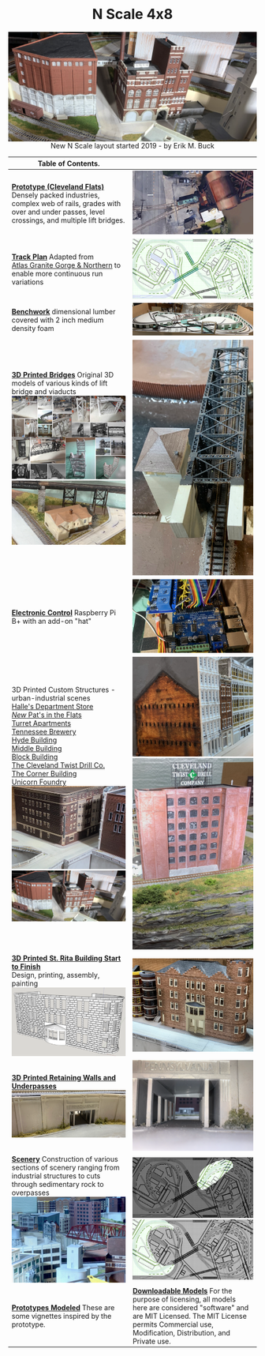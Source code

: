<head>
<h1 align="center" style="margin-top: 0px;">N Scale 4x8</h1>

<p align="center" style="margin-bottom: 0px !important;">
 <img width="800" src="./20230822/!IMG_1106.png" alt="adf" align="center"> 
</p>
<p align="center" style="margin-top: 0px;">New N Scale layout started 2019 - by Erik M. Buck</p>
</head>


| Table of Contents.         |                                                                                               |
|----------------------------|-----------------------------------------------------------------------------------------------|
| [**Prototype (Cleveland Flats)**](prototypeInspiration/Prototypes.md) <br /> Densely packed industries, complex web of rails, grades with over and under passes, level crossings, and multiple lift bridges. | ![Turnout at Lift Bridge](toc/tocTurnoutAtLiftBridge.png)
| [**Track Plan**](plan/plan.md) Adapted from <br /> [Atlas Granite Gorge & Northern](https://www.modeltrainforum.com/picture.php?albumid=241&pictureid=2492) to enable more continuous run variations | ![Plan](toc/tocRev8s.png)
| [**Benchwork**](benchwork/benchwork.md) dimensional lumber covered with 2 inch medium density foam | ![Benchwork](toc/tocIMG_0104.png)
| [**3D Printed Bridges**](printedModels/Custom3DPrintedBridges.md) Original 3D models of various kinds of lift bridge and viaducts <br /> ![Models and Prototype Inspirations](toc/tocCustom3DPrintedModels.png)![](./20230822/!IMG_1108.png) | ![](./20230822/IMG_1092.png)
[**Electronic Control**](controls/Control.md) Raspberry Pi B+ with an add-on "hat" | ![Electronic Control](toc/tocIMG_0129s.png)
| 3D Printed Custom Structures - urban-industrial scenes <br /> [Halle's Department Store](buildingHalles/buildingHalles.md) <br />[*New* Pat's in the Flats](buildingPatsInFlats/pats.md)<br /> [Turret Apartments](buildingTurretApartments/buildingTurretAppartments.md) <br /> [Tennessee Brewery](buildingBrew/brew.md) <br /> [Hyde Building](buildingHyde/buildingHyde.md) <br /> [Middle Building](buildingMiddle/buildingMiddle.md) <br /> [Block Building](buildingBlock/buildingBlock.md) <br /> [The Cleveland Twist Drill Co.](buildingClevelandTwistDrill/buildingCYDC.md) <br /> [The Corner Building](buildingCorner/buildingCorner.md) <br /> [Unicorn Foundry](buildingFoundry/buildingFoundry.md) <br /> ![](./20230822/CornerBuilding.png) ![](./20230822/!IMG_1106.png)| ![](./20230822/IMG_1124.png) ![](./20230822/!IMG_1127.png) 
| [**3D Printed St. Rita Building Start to Finish**](buildingStRitaStartToFinish/buildingStRita.md) <br /> Design, printing, assembly, painting <br /> ![](buildingStRitaStartToFinish/ModelPartA.png) | ![Assembled Structure](./20230822/!IMG_1143.png)
| [**3D Printed Retaining Walls and Underpasses**](https://nscale4by8.github.io/nscale4x8/Scenery/part01/part01.html) <br /> ![Setting](toc/tocRetainingWall_p.png) | ![](Scenery/1.png) 
| [**Scenery**](Scenery/Scenery.md) Construction of various sections of scenery ranging from industrial structures to cuts through sedimentary rock to overpasses <br /> ![](./20230822/!IMG_1020.png) | ![](toc/tocArea00.png) ![](toc/tocArea01.png)
| [**Prototypes Modeled**](prototypesModeled/prototypesModeled.md) These are some vignettes inspired by the prototype.  | [**Downloadable Models**](downloadableModels/downloadableModels.md) For the purpose of licensing, all models <br /> here are considered "software" and are MIT Licensed. The MIT License permits Commercial use, Modification, Distribution, and Private use.

